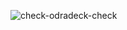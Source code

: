 ![check-odradeck-check](https://github.com/ericheep/error-heep/blob/master/flyers/fyler-2-isaac-aronson.jpg)
